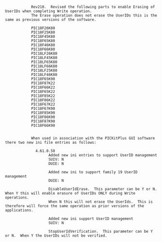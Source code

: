                 Rev210.  Revised the following parts to enable Erasing of UserIDs when completing Write operation.
                The Erase operation does not erase the UserIDs this is the same as previous versions of the software.

                PIC18F26K80
                PIC18F25K80
                PIC18F45K80
                PIC18F65K80
                PIC18F46K80
                PIC18F66K80
                PIC18LF26K80
                PIC18LF45K80
                PIC18LF65K80
                PIC18LF66K80
                PIC18LF25K80
                PIC18LF46K80
                PIC18F65K90
                PIC18F87K22
                PIC18F66K22
                PIC18F65K22
                PIC18F85K22
                PIC18F86K22
                PIC18F67K22
                PIC18F67K90
                PIC18F85K90
                PIC18F86K90
                PIC18F87K90
                PIC18F66K90


                When used in association with the PICKitPlus GUI software there two new ini file entries as follows:

                  4.61.0.50
                        Added new ini entries to support UserID management
                        SUIV: N
                        DUIE: N

                        Added new ini to support family 19 UserID management
                        DUIE: N

                        DisableUserIdErase.  This parameter can be Y or N.  When Y this will enable erasure of UserIDs ONLY during Write operations.
                        When N this will not erase the UserIds.  This is therefore will force the same operation as prior versions of the applications.

                        Added new ini support UserID management
                        SUIV: N

                        StopUserIdVerification.  This parameter can be Y or N.  When Y the UserIDs will not be verified.
